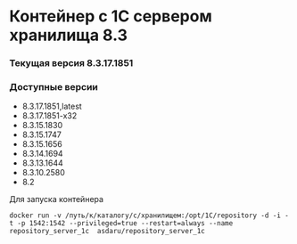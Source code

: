 # Контейнер с 1С сервером хранилища 8.3
### Текущая версия 8.3.17.1851

### Доступные версии
* 8.3.17.1851,latest
* 8.3.17.1851-x32 
* 8.3.15.1830
* 8.3.15.1747
* 8.3.15.1656
* 8.3.14.1694
* 8.3.13.1644
* 8.3.10.2580
* 8.2

Для запуска контейнера

```
docker run -v /путь/к/каталогу/с/хранилищем:/opt/1C/repository -d -i -t -p 1542:1542 --privileged=true --restart=always --name repository_server_1c  asdaru/repository_server_1c
```

